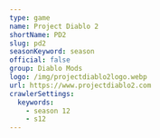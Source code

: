 ```yaml
---
type: game
name: Project Diablo 2
shortName: PD2
slug: pd2
seasonKeyword: season
official: false
group: Diablo Mods
logo: /img/projectdiablo2logo.webp
url: https://www.projectdiablo2.com
crawlerSettings:
  keywords:
    - season 12
    - s12
---
```

